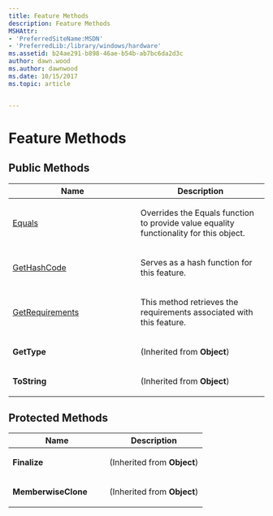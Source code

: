 ```yaml
---
title: Feature Methods
description: Feature Methods
MSHAttr:
- 'PreferredSiteName:MSDN'
- 'PreferredLib:/library/windows/hardware'
ms.assetid: b24ae291-b898-46ae-b54b-ab7bc6da2d3c
author: dawn.wood
ms.author: dawnwood
ms.date: 10/15/2017
ms.topic: article


---
```


# Feature Methods


## <span id="Public_Methods"></span><span id="public_methods"></span><span id="PUBLIC_METHODS"></span>Public Methods


<table>
<colgroup>
<col width="50%" />
<col width="50%" />
</colgroup>
<thead>
<tr class="header">
<th>Name</th>
<th>Description</th>
</tr>
</thead>
<tbody>
<tr class="odd">
<td><p><a href="feature-equals-method.md" data-raw-source="[Equals](feature-equals-method.md)">Equals</a></p></td>
<td><p>Overrides the Equals function to provide value equality functionality for this object.</p></td>
</tr>
<tr class="even">
<td><p><a href="feature-gethashcode-method.md" data-raw-source="[GetHashCode](feature-gethashcode-method.md)">GetHashCode</a></p></td>
<td><p>Serves as a hash function for this feature.</p></td>
</tr>
<tr class="odd">
<td><p><a href="featuregetrequirements-method.md" data-raw-source="[GetRequirements](featuregetrequirements-method.md)">GetRequirements</a></p></td>
<td><p>This method retrieves the requirements associated with this feature.</p></td>
</tr>
<tr class="even">
<td><p><strong>GetType</strong></p></td>
<td><p>(Inherited from <strong>Object</strong>)</p></td>
</tr>
<tr class="odd">
<td><p><strong>ToString</strong></p></td>
<td><p>(Inherited from <strong>Object</strong>)</p></td>
</tr>
</tbody>
</table>

 

## <span id="Protected_Methods"></span><span id="protected_methods"></span><span id="PROTECTED_METHODS"></span>Protected Methods


<table>
<colgroup>
<col width="50%" />
<col width="50%" />
</colgroup>
<thead>
<tr class="header">
<th>Name</th>
<th>Description</th>
</tr>
</thead>
<tbody>
<tr class="odd">
<td><p><strong>Finalize</strong></p></td>
<td><p>(Inherited from <strong>Object</strong>)</p></td>
</tr>
<tr class="even">
<td><p><strong>MemberwiseClone</strong></p></td>
<td><p>(Inherited from <strong>Object</strong>)</p></td>
</tr>
</tbody>
</table>

 

 

 






